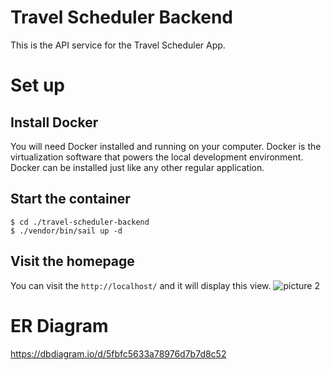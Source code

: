 # Travel Scheduler Backend
This is the API service for the Travel Scheduler App.

# Set up
## Install Docker
You will need Docker installed and running on your computer. Docker is the virtualization software that powers the local development environment. Docker can be installed just like any other regular application.

## Start the container
```consloe
$ cd ./travel-scheduler-backend
$ ./vendor/bin/sail up -d
```

## Visit the homepage
You can visit the `http://localhost/` and it will display this view.
![picture 2](https://i.imgur.com/r9EUo3p.png)


# ER Diagram
https://dbdiagram.io/d/5fbfc5633a78976d7b7d8c52
